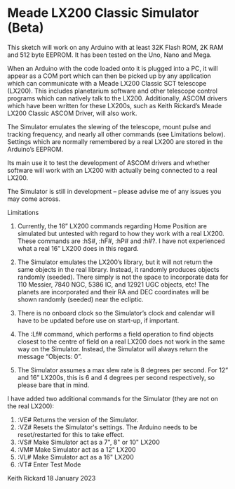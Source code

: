 # Meade LX200 Classic Simulator (Beta)

This sketch will work on any Arduino with at least 32K Flash ROM, 2K RAM and 512 byte EEPROM.  It has been tested on the Uno, Nano and Mega.

When an Arduino with the code loaded onto it is plugged into a PC, it will appear as a COM port which can then be picked up by any application which can communicate with a Meade LX200 Classic SCT telescope (LX200).  This includes planetarium software and other telescope control programs which can natively talk to the LX200.  Additionally, ASCOM drivers which have been written for these LX200s, such as Keith Rickard’s Meade LX200 Classic ASCOM Driver, will also work.

The Simulator emulates the slewing of the telescope, mount pulse and tracking frequency, and nearly all other commands (see Limitations below).  Settings which are normally remembered by a real LX200 are stored in the Arduino’s EEPROM.

Its main use it to test the development of ASCOM drivers and whether software will work with an LX200 with actually being connected to a real LX200.

The Simulator is still in development – please advise me of any issues you may come across.

Limitations

1)	Currently, the 16” LX200 commands regarding Home Position are simulated but untested with regard to how they work with a real LX200.  These commands are :hS#, :hF#, :hP# and :h#?.  I have not experienced what a real 16” LX200 does in this regard.

2)	The Simulator emulates the LX200’s library, but it will not return the same objects in the real library.  Instead, it randomly produces objects randomly (seeded).  There simply is not the space to incorporate data for 110 Messier, 7840 NGC, 5386 IC, and 12921 UGC objects, etc!  The planets are incorporated and their RA and DEC coordinates will be shown randomly (seeded) near the ecliptic.

3)	There is no onboard clock so the Simulator’s clock and calendar will have to be updated before use on start-up, if important.

4)	The :Lf# command, which performs a field operation to find objects closest to the centre of field on a real LX200 does not work in the same way on the Simulator. Instead, the Simulator will always return the message “Objects:  0”.

5)	The Simulator assumes a max slew rate is 8 degrees per second.  For 12” and 16” LX200s, this is 6 and 4 degrees per second respectively, so please bare that in mind.

I have added two additional commands for the Simulator (they are not on the real LX200):

1)  :VE#    Returns the version of the Simulator.
2)  :VZ#    Resets the Simulator's settings.  The Arduino needs to be reset/restarted for this to take effect.
3)  :VS#    Make Simulator act as a 7", 8" or 10" LX200
4)  :VM#    Make Simulator act as a 12" LX200
5)  :VL#    Make Simulator act as a 16" LX200
6)  :VT#    Enter Test Mode

Keith Rickard
18 January 2023 
